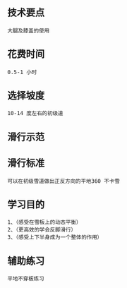 ## 技术要点
    大腿及膝盖的使用

## 花费时间
    0.5-1 小时

## 选择坡度
    10-14 度左右的初级道

## 滑行示范
    

## 滑行标准
    可以在初级雪道做出正反方向的平地360 不卡雪

## 学习目的
    1、（感受在雪板上的动态平衡）
    2、（更高效的学会反脚滑行）
    3、（感受上下半身成为一个整体的作用）

## 辅助练习
    平地不穿板练习